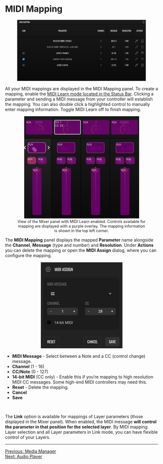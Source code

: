 # MIDI Mapping

<div style="text-align: center;">
<figure style="text-align: center;">
  <img src="/vs/vs2/images/main-panel-midi-mapping.png" alt="MIDI Mapping" style="padding: 0px" />
  <figcaption></figcaption>
</figure>
</div>

All your MIDI mappings are displayed in the MIDI Mapping panel. To create a mapping, enable the [MIDI Learn mode located in the Status Bar](overview#status-bar). Clicking a parameter and sending a MIDI message from your controller will establish the mapping. You can also double click a highlighted control to manually enter mapping information. Toggle MIDI Learn off to finish mapping.

<div style="text-align: center;">
<figure style="text-align: center;">
  <img src="/vs/vs2/images/midi-learn-mode.png" alt="MIDI Learn enabled" style="padding: 0px" />
  <figcaption style="font-size: 0.9em;">View of the Mixer panel with MIDI Learn enabled. Controls available for mapping are displayed with a purple overlay. The mapping information is shown in the top left corner.</figcaption>
</figure>
</div>

The **MIDI Mapping** panel displays the mapped **Parameter** name alongside the **Channel**, **Message** (type and number) and **Resolution**. Under **Actions** you can delete the mapping or open the **MIDI Assign** dialog, where you can configure the mapping.

<div style="text-align: center;">
<figure style="text-align: center;">
  <img src="/vs/vs2/images/midi-assign.png" alt="MIDI Assign dialog" style="padding: 0px" />
  <figcaption></figcaption>
</figure>
</div>

- **MIDI Message** - Select between a Note and a CC (control change) message.
- **Channel** (1 - 16)
- **CC/Note** (0 - 127)
- **14-bit MIDI** (CC only) - Enable this if you’re mapping to high resolution MIDI CC messages. Some high-end MIDI controllers may need this.
- **Reset** - Delete the mapping.
- **Cancel**
- **Save**

<br>

The **Link** option is available for mappings of Layer parameters (those displayed in the Mixer panel). When enabled, the MIDI message **will control the parameter in that position for the selected layer**. By MIDI mapping Layer selection and all Layer parameters in Link mode, you can have flexible control of your Layers.

---

[Previous: Media Manager](media-manager)<br>
[Next: Audio Player](audio-player)
